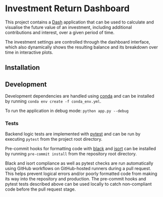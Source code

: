 # Investment Return Dashboard

This project contains a [Dash](https://plotly.com/dash/) application that can be used to calculate and visualise the future value of an investment, including additional contributions and interest, over a given period of time. 

The investment settings are controlled through the dashboard interface, which also dynamically shows the resulting balance and its breakdown over time in interactive plots.

## Installation

## Development

Development dependencies are handled using [conda](https://docs.conda.io/en/latest/) and can be installed by running `conda env create -f conda_env.yml`.

To run the application in debug mode: `python app.py --debug`

### Tests

Backend logic tests are implemented with [pytest](https://docs.pytest.org/) and can be run by executing `pytest` from the project root directory.

Pre-commit hooks for formatting code with [black](https://github.com/psf/black) and [isort](https://pycqa.github.io/isort/) can be installed by running `pre-commit install` from the repository root directory.

Black and isort compliance as well as pytest checks are run automatically using GitHub workflows on GitHub-hosted runners during a pull request. This helps prevent logical errors and/or poorly formatted code from making its way into the repository and production. The pre-commit hooks and pytest tests described above can be used locally to catch non-compliant code before the pull request stage.